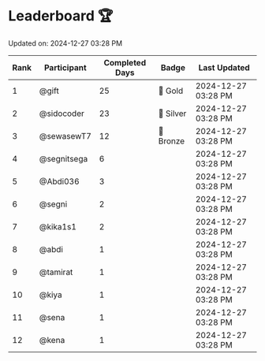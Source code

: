 # Leaderboard 🏆

Updated on: 2024-12-27 03:28 PM

| Rank | Participant       | Completed Days | Badge      | Last Updated         |
|------|-------------------|----------------|------------|----------------------|
| 1    | @gift             | 25             | 🏅 Gold     | 2024-12-27 03:28 PM |
| 2    | @sidocoder        | 23             | 🥈 Silver   | 2024-12-27 03:28 PM |
| 3    | @sewasewT7        | 12             | 🥉 Bronze   | 2024-12-27 03:28 PM |
| 4    | @segnitsega       | 6              |            | 2024-12-27 03:28 PM |
| 5    | @Abdi036          | 3              |            | 2024-12-27 03:28 PM |
| 6    | @segni            | 2              |            | 2024-12-27 03:28 PM |
| 7    | @kika1s1          | 2              |            | 2024-12-27 03:28 PM |
| 8    | @abdi             | 1              |            | 2024-12-27 03:28 PM |
| 9    | @tamirat          | 1              |            | 2024-12-27 03:28 PM |
| 10   | @kiya             | 1              |            | 2024-12-27 03:28 PM |
| 11   | @sena             | 1              |            | 2024-12-27 03:28 PM |
| 12   | @kena             | 1              |            | 2024-12-27 03:28 PM |

